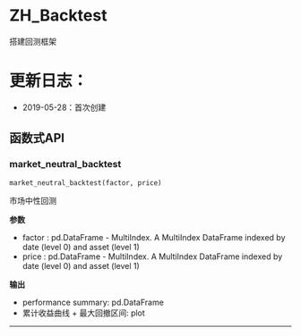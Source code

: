 # ZH_Backtest
搭建回测框架

# 更新日志：
- 2019-05-28：首次创建


## 函数式API
### market_neutral_backtest

```python
market_neutral_backtest(factor, price)
```

市场中性回测

__参数__
- factor : pd.DataFrame - MultiIndex. A MultiIndex DataFrame indexed by date (level 0) and asset (level 1)
- price : pd.DataFrame - MultiIndex. A MultiIndex DataFrame indexed by date (level 0) and asset (level 1)

__输出__
- performance summary: pd.DataFrame
- 累计收益曲线 + 最大回撤区间: plot

----
